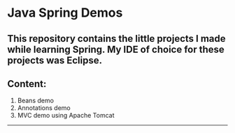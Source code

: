 # Java Spring Demos
This repository contains the little projects I made while learning Spring.
My IDE of choice for these projects was Eclipse.
---
## Content:
1. Beans demo
2. Annotations demo
3. MVC demo using Apache Tomcat
---